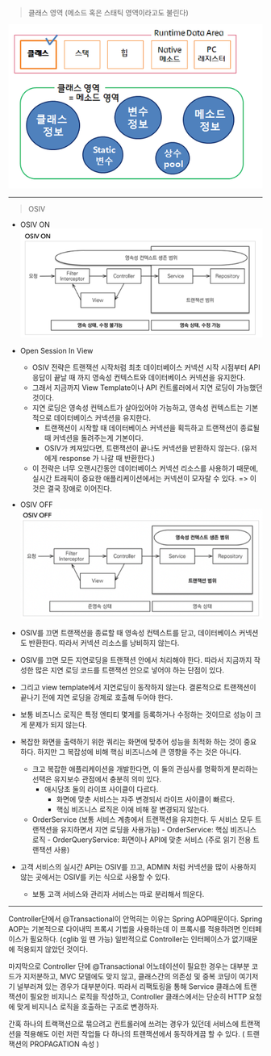 > 클래스 영역 (메소드 혹은 스태틱 영역이라고도 불린다)


![img.png](domain/img.png)

---

> OSIV

- OSIV ON
![img.png](img.png)

- Open Session In View
    - OSIV 전략은 트랜잭션 시작처럼 최초 데이터베이스 커넥션 시작 시점부터 API 응답이 끝날 때 까지 영속성 컨텍스트와 데이터베이스 커넥션을 유지한다. 
    - 그래서 지금까지 View Template이나 API 컨트롤러에서 지연 로딩이 가능했던 것이다.
    - 지연 로딩은 영속성 컨텍스트가 살아있어야 가능하고, 영속성 컨텍스트는 기본적으로 데이터베이스 커넥션을 유지한다.
        - 트랜잭션이 시작할 때 데이터베이스 커넥션을 획득하고 트랜잭션이 종료될 때 커넥션을 돌려주는게 기본이다.
        - OSIV가 켜져있다면, 트랜잭션이 끝나도 커넥션을 반환하지 않는다. (유저에게 response 가 나갈 때 반환한다.)
    - 이 전략은 너무 오랜시간동안 데이터베이스 커넥션 리소스를 사용하기 때문에, 실시간 트래픽이 중요한 애플리케이션에서는 커넥션이 모자랄 수 있다. => 이것은 결국 장애로 이어진다.
    

- OSIV OFF
![img_1.png](img_1.png)
  

- OSIV를 끄면 트랜잭션을 종료할 때 영속성 컨텍스트를 닫고, 데이터베이스 커넥션도 반환한다. 따라서 커넥션 리소스를 낭비하지 않는다.
- OSIV를 끄면 모든 지연로딩을 트랜잭션 안에서 처리해야 한다. 따라서 지금까지 작성한 많은 지연 로딩 코드를 트랜잭션 안으로 넣어야 하는 단점이 있다. 
- 그리고 view template에서 지연로딩이 동작하지 않는다. 결론적으로 트랜잭션이 끝나기 전에 지연 로딩을 강제로 호출해 두어야 한다.


- 보통 비즈니스 로직은 특정 엔티티 몇게를 등록하거나 수정하는 것이므로 성능이 크게 문제가 되지 않는다.
- 복잡한 화면을 출력하기 위한 쿼리는 화면에 맞추어 성능을 최적화 하는 것이 중요하다. 하지만 그 복잡성에 비해 핵심 비즈니스에 큰 영향을 주는 것은 아니다.
    - 크고 복잡한 애플리케이션을 개발한다면, 이 둘의 관심사를 명확하게 분리하는 선택은 유지보수 관점에서 충분히 의미 있다.
       - 애시당초 둘의 라이프 사이클이 다르다. 
            - 화면에 맞춘 서비스는 자주 변경되서 라이프 사이클이 빠르다.
            - 핵심 비즈니스 로직은 이에 비해 잘 변경되지 않는다.
    - OrderService (보통 서비스 계층에서 트랜잭션을 유지한다. 두 서비스 모두 트랜잭션을 유지하면서 지연 로딩을 사용가능)
          - OrderService: 핵심 비즈니스 로직
          - OrderQueryService: 화면이나 API에 맞춘 서비스 (주로 읽기 전용 트랜잭션 사용)

- 고객 서비스의 실시간 API는 OSIV를 끄고, ADMIN 처럼 커넥션을 많이 사용하지 않는 곳에서는 OSIV를 키는 식으로 사용할 수 있다.
    - 보통 고객 서비스와 관리자 서비스는 따로 분리해서 띄운다.
---

Controller단에서 @Transactional이 안먹히는 이유는 Spring AOP때문이다. 
Spring AOP는 기본적으로 다이내믹 프록시 기법을 사용하는데 이 프록시를 적용하려면 인터페이스가 필요하다. (cglib 일 땐 가능)
일반적으로 Controller는 인터페이스가 없기때문에 적용되지 않았던 것이다.


마지막으로 Controller 단에 @Transactional 어노테이션이 필요한 경우는 대부분 코드가 지저분하고, MVC 모델에도 맞지 않고, 클래스간의 의존성 및 중복 코딩이 여기저기 널부러져 있는 경우가 대부분이다. 
따라서 리팩토링을 통해 Service 클래스에 트랜잭션이 필요한 비지니스 로직을 작성하고, Controller 클래스에서는 단순히 HTTP 요청에 맞게 비지니스 로직을 호출하는 구조로 변경하자.


간혹 하나의 트랙잭션으로 묶으려고 컨트롤러에 쓰려는 경우가 있던데 서비스에 트랜잭션을 적용해도 이런 저런 작업들 다 하나의 트랜잭션에서 동작하게끔 할 수 있다. ( 트랜잭션의 PROPAGATION 속성 )
